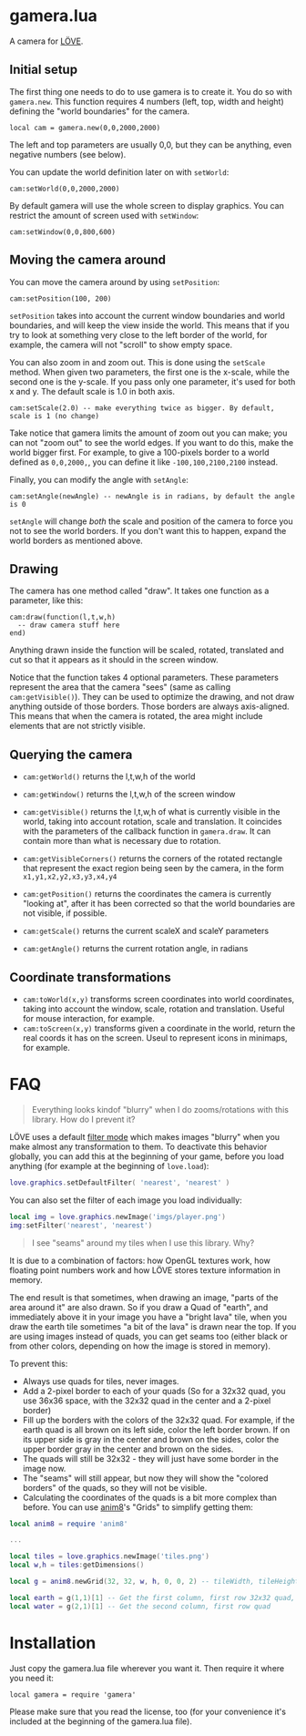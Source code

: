 gamera.lua
==========

A camera for [LÖVE](http://love2d.org).

Initial setup
-------------

The first thing one needs to do to use gamera is to create it. You do so with `gamera.new`. This function requires 4 numbers (left, top, width and height) defining the "world boundaries" for the camera.

    local cam = gamera.new(0,0,2000,2000)

The left and top parameters are usually 0,0, but they can be anything, even negative numbers (see below).

You can update the world definition later on with `setWorld`:

    cam:setWorld(0,0,2000,2000)

By default gamera will use the whole screen to display graphics. You can restrict the amount of screen used with `setWindow`:

    cam:setWindow(0,0,800,600)

Moving the camera around
------------------------

You can move the camera around by using `setPosition`:

    cam:setPosition(100, 200)

`setPosition` takes into account the current window boundaries and world boundaries, and will keep the view inside the world. This means that if you try to look at something very close to the left border of the world, for example, the camera will not "scroll" to show empty space.

You can also zoom in and zoom out. This is done using the `setScale` method. When given two parameters, the first one is the x-scale, while the second one is the y-scale. If you pass only one parameter, it's used for both x and y. The default scale is 1.0 in both axis.

    cam:setScale(2.0) -- make everything twice as bigger. By default, scale is 1 (no change)

Take notice that gamera limits the amount of zoom out you can make; you can not "zoom out" to see the world edges. If you want to do this, make the world bigger first. For example, to give a 100-pixels border to a world defined as `0,0,2000,`, you can define it like `-100,100,2100,2100` instead.

Finally, you can modify the angle with `setAngle`:

    cam:setAngle(newAngle) -- newAngle is in radians, by default the angle is 0

`setAngle` will change *both* the scale and position of the camera to force you not to see the world borders. If you don't want this to happen, expand the world borders as mentioned above.

Drawing
-------

The camera has one method called "draw". It takes one function as a parameter, like this:

    cam:draw(function(l,t,w,h)
      -- draw camera stuff here
    end)

Anything drawn inside the function will be scaled, rotated, translated and cut so that it appears as it should in the screen window.

Notice that the function takes 4 optional parameters. These parameters represent the area that the camera "sees" (same as calling `cam:getVisible()`). They can be used to optimize the drawing, and not draw anything outside of those borders. Those borders are always axis-aligned. This means that when the camera is rotated, the area might include elements that are not strictly visible.


Querying the camera
-------------------

* `cam:getWorld()` returns the l,t,w,h of the world
* `cam:getWindow()` returns the l,t,w,h of the screen window
* `cam:getVisible()` returns the l,t,w,h of what is currently visible in the world, taking into account rotation, scale and translation. It coincides with the parameters of the callback function in `gamera.draw`. It can contain more than what is necessary due to rotation.
* `cam:getVisibleCorners()` returns the corners of the rotated rectangle that represent the exact region being seen by the camera, in the form `x1,y1,x2,y2,x3,y3,x4,y4`

* `cam:getPosition()` returns the coordinates the camera is currently "looking at", after it has been corrected so that the world boundaries are not visible, if possible.
* `cam:getScale()` returns the current scaleX and scaleY parameters
* `cam:getAngle()` returns the current rotation angle, in radians

Coordinate transformations
--------------------------

* `cam:toWorld(x,y)` transforms screen coordinates into world coordinates, taking into account the window, scale, rotation and translation. Useful for mouse interaction, for example.
* `cam:toScreen(x,y)` transforms given a coordinate in the world, return the real coords it has on the screen. Useul to represent icons in minimaps, for example.

FAQ
===

> Everything looks kindof "blurry" when I do zooms/rotations with this library. How do I prevent it?

LÖVE uses a default [filter mode](https://love2d.org/wiki/FilterMode) which makes images "blurry" when you make almost any transformation to them. To deactivate this behavior globally, you can add this at the beginning of your game, before you load anything (for example at the beginning of `love.load`):

``` lua
love.graphics.setDefaultFilter( 'nearest', 'nearest' )
```

You can also set the filter of each image you load individually:

``` lua
local img = love.graphics.newImage('imgs/player.png')
img:setFilter('nearest', 'nearest')
```

> I see "seams" around my tiles when I use this library. Why?

It is due to a combination of factors: how OpenGL textures work, how floating point numbers work and how LÖVE stores texture information in memory. 

The end result is that sometimes, when drawing an image, "parts of the area around it" are also drawn. So if you draw a Quad of "earth", and immediately above it in your image you have a "bright lava" tile, when you draw the earth tile sometimes "a bit of the lava" is drawn near the top. If you are using images instead of quads, you can get seams too (either black or from other colors, depending on how the image is stored in memory).

To prevent this:

* Always use quads for tiles, never images.
* Add a 2-pixel border to each of your quads (So for a 32x32 quad, you use 36x36 space, with the 32x32 quad in the center and a 2-pixel border)
* Fill up the borders with the colors of the 32x32 quad. For example, if the earth quad is all brown on its left side, color the left border brown. If on its upper side is gray in the center and brown on the sides, color the upper border gray in the center and brown on the sides.
* The quads will still be 32x32 - they will just have some border in the image now.
* The "seams" will still appear, but now they will show the "colored borders" of the quads, so they will not be visible.
* Calculating the coordinates of the quads is a bit more complex than before. You can use [anim8](https://github.com/kikito/anim8)'s "Grids" to simplify getting them:

```lua
local anim8 = require 'anim8'

...

local tiles = love.graphics.newImage('tiles.png')
local w,h = tiles:getDimensions()

local g = anim8.newGrid(32, 32, w, h, 0, 0, 2) -- tileWidth, tileHeight, imageW, imageH, left, top, border

local earth = g(1,1)[1] -- Get the first column, first row 32x32 quad, including border
local water = g(2,1)[1] -- Get the second column, first row quad
```


Installation
============

Just copy the gamera.lua file wherever you want it. Then require it where you need it:

    local gamera = require 'gamera'

Please make sure that you read the license, too (for your convenience it's included at the beginning of the gamera.lua file).

